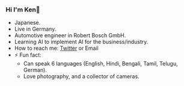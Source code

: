 ### Hi I'm Ken👋

- Japanese.
- Live in Germany. 
- Automotive engineer in Robert Bosch GmbH. 
- Learning AI to implement AI for the business/industry. 
- How to reach me: [Twitter](https://twitter.com/kennyatman) or Email
- ⚡ Fun fact: 
  - Can speak 6 languages (English, Hindi, Bengali, Tamil, Telugu, German).
  - Love photography, and a collector of cameras. 

<!--
**tikurahul/tikurahul** is a ✨ _special_ ✨ repository because its `README.md` (this file) appears on your GitHub profile.

Here are some ideas to get you started:

- Nationality
- Where living
- Occupation and Company
- Motivated and interested
- How to reach me
- Fun fact...
-->
